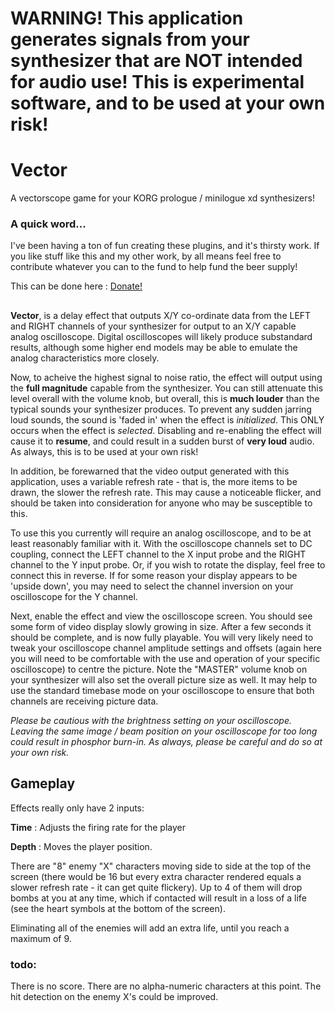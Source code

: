 # WARNING! This application generates signals from your synthesizer that are __NOT__ intended for audio use! This is __experimental__ software, and to be used __at your own risk__!

# Vector

A vectorscope game for your KORG prologue / minilogue xd synthesizers!

### A quick word...
I've been having a ton of fun creating these plugins, and it's thirsty work. If you like stuff like this and my other work, by all means feel free to contribute whatever you can to the fund to help fund the beer supply!

This can be done here :  [Donate!](https://www.paypal.com/cgi-bin/webscr?cmd=_s-xclick&hosted_button_id=MSTCVLXMG7Z5J&source=url)

##

__Vector__, is a delay effect that outputs X/Y co-ordinate data from the LEFT and RIGHT channels of your synthesizer for output to an X/Y capable analog oscilloscope. Digital oscilloscopes will likely produce substandard results, although some higher end models may be able to emulate the analog characteristics more closely.

Now, to acheive the highest signal to noise ratio, the effect will output using the __full magnitude__ capable from the synthesizer. You can still attenuate this level overall with the volume knob, but overall, this is __much louder__ than the typical sounds your synthesizer produces. To prevent any sudden jarring loud sounds, the sound is 'faded in' when the effect is *initialized*. This ONLY occurs when the effect is *selected*. Disabling and re-enabling the effect will cause it to __resume__, and could result in a sudden burst of __very loud__ audio. As always, this is to be used at your own risk!

In addition, be forewarned that the video output generated with this application, uses a variable refresh rate - that is, the more items to be drawn, the slower the refresh rate. This may cause a noticeable flicker, and should be taken into consideration for anyone who may be susceptible to this.

To use this you currently will require an analog oscilloscope, and to be at least reasonably familiar with it. With the oscilloscope channels set to DC coupling, connect the LEFT channel to the X input probe and the RIGHT channel to the Y input probe. Or, if you wish to rotate the display, feel free to connect this in reverse. If for some reason your display appears to be 'upside down', you may need to select the channel inversion on your oscilloscope for the Y channel.

Next, enable the effect and view the oscilloscope screen. You should see some form of video display slowly growing in size. After a few seconds it should be complete, and is now fully playable. You will very likely need to tweak your oscilloscope channel amplitude settings and offsets (again here you will need to be comfortable with the use and operation of your specific oscilloscope) to centre the picture. Note the "MASTER" volume knob on your synthesizer will also set the overall picture size as well. It may help to use the standard timebase mode on your oscilloscope to ensure that both channels are receiving picture data.

*Please be cautious with the brightness setting on your oscilloscope. Leaving the same image / beam position on your oscilloscope for too long could result in phosphor burn-in. As always, please be careful and do so at your own risk.*


## Gameplay

Effects really only have 2 inputs:

__Time__ : Adjusts the firing rate for the player

__Depth__ : Moves the player position.

There are "8" enemy "X" characters moving side to side at the top of the screen (there would be 16 but every extra character rendered equals a slower refresh rate - it can get quite flickery). Up to 4 of them will drop bombs at you at any time, which if contacted will result in a loss of a life (see the heart symbols at the bottom of the screen). 

Eliminating all of the enemies will add an extra life, until you reach a maximum of 9.

### todo:

There is no score. There are no alpha-numeric characters at this point. The hit detection on the enemy X's could be improved.

